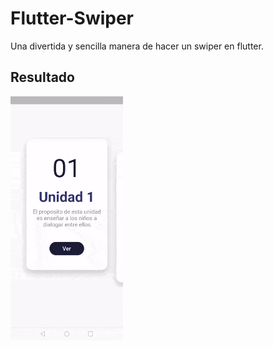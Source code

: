 # Flutter-Swiper

Una divertida y sencilla manera de hacer un swiper en flutter.

## Resultado


<img src="assets/img.gif" width="180"> 